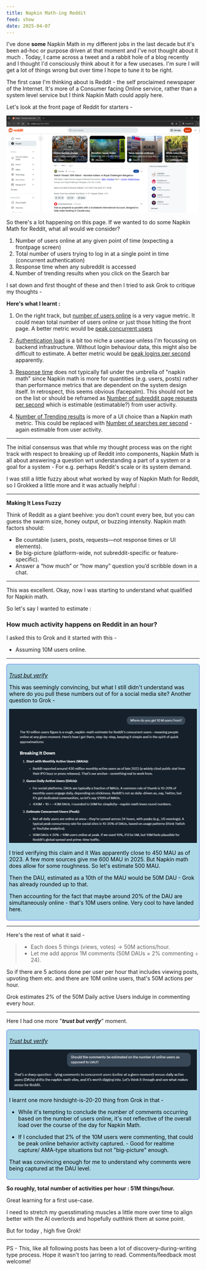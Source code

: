 ```yaml
---
title: Napkin Math-ing Reddit
feed: show
date: 2025-04-07
---
```

I've done **some** Napkin Math in my different jobs in the last decade but it's been ad-hoc or purpose driven at that moment and I've not thought about it much . Today, I came across a tweet and a rabbit hole of a blog recently and I thought I'd consciously think about it for a few usecases. I'm sure I will get a lot of things wrong but over time I hope to tune it to be right. 

The first case I'm thinking about is Reddit - the self proclaimed newspaper of the Internet. It's more of a Consumer facing Online service, rather than a system level service but I think Napkin Math could apply here. 

Let's look at the front page of Reddit for starters - 

![alt-text](/assets/img/non-python/napkin-math/reddit/Napkin-Math-Reddit-1.png)

So there's a lot happening on this page. 
If we wanted to do some Napkin Math for Reddit, what all would we consider?

<ol>
<li> Number of users online at any given point of time (expecting a frontpage screen)</li>
<li> Total number of users trying to log in at a single point in time (concurrent authentication)</li>
<li>Response time when any subreddit is accessed</li>
<li>Number of trending results when you click on the Search bar</li>
</ol>

I sat down and first thought of these and then I tried to ask Grok to critique my thoughts - 

<b>Here's what I learnt :</b>

<div><ol>
	<li> On the right track, but <u>number of users online</u> is a very vague metric. It could mean total number of users online or just those hitting the front page. A better metric would be <u>peak concurrent users</u></li><p/>
	<li> <u>Authentication load</u> is a bit too niche a usecase unless I'm focussing on backend infrastructure. Without login behaviour data, this might also be difficult to estimate. 
	   A better metric would be <u>peak logins per second</u> apparently.</li><p/>
	<li> <u>Response time</u> does not typically fall under the umbrella of "napkin math" since Napkin math is more for quantities (e.g. users, posts) rather than performance metrics that are dependent on the system design itself. In retrospect, this seems obvious (facepalm). This should not be on the list or should be reframed as <u>Number of subreddit page requests per second</u> which is estimable (estimatable?) from user activity. </li><p/>
	<li> <u>Number of Trending results</u> is more of a UI choice than a Napkin math metric. This could be replaced with <u>Number of searches per second</u> - again estimable from user activity.</li>
</ol></div>

---

The initial consensus was that while my thought process was on the right track with respect to breaking up of Reddit into components, Napkin Math is all about answering a question wrt understanding a part of a system or a goal for a system - 
For e.g. perhaps Reddit's scale or its system demand. 

I was still a little fuzzy about what worked by way of Napkin Math for Reddit, so I Grokked a little more and it was actually helpful : 

---

**Making It Less Fuzzy**

Think of Reddit as a giant beehive: you don’t count every bee, but you can guess the swarm size, honey output, or buzzing intensity. Napkin math factors should:

  - Be countable (users, posts, requests—not response times or UI elements).
  - Be big-picture (platform-wide, not subreddit-specific or feature-specific).
 - Answer a “how much” or “how many” question you’d scribble down in a chat.
 
---

This was excellent. Okay, now I was starting to understand what qualified for Napkin math.

So let's say I wanted to estimate :

### How much activity happens on Reddit in an hour?

I asked this to Grok and it started with this - 

- Assuming 10M users online.

---

<div style="background-color:lightblue; border: 0.5px solid #5078f0; padding: 6px; border-radius: 5px; color:black"> <p></p><p> <u><i>Trust but verify</i></u><p/>
This was seemingly convincing, but what I still didn't understand was where do you pull these numbers out of for a social media site? Another question to Grok - 
<p/>

<img src="../../../../../assets/img/non-python/napkin-math/reddit/Napkin-Math-Reddit-2.png" />
<p/>
I tried verifying this claim and it Was apparently close to 450 MAU as of 2023. A few more sources give me 600 MAU in 2025. But Napkin math does allow for some roughness. So let's estimate 500 MAU.
<p/>
Then the DAU, estimated as a 10th of the MAU would be 50M DAU - Grok has already rounded up to that. 
<p/>
Then accounting for the fact that maybe around 20% of the DAU are simultaneously online - that's 10M users online. Very cool to have landed here. 
</div>


---


Here's the rest of what it said - 

>- Each does 5 things (views, votes) → 50M actions/hour.
>- Let me add approx 1M comments (50M DAUs × 2% commenting ÷ 24).

So if there are 5 actions done per user per hour that includes viewing posts, upvoting them etc. and there are 10M online users, that's 50M actions per hour.

Grok estimates 2% of the 50M Daily active Users indulge in commenting every hour.

---

Here I had one more "***trust but verify***" moment.

<div style="background-color:lightblue; border: 0.5px solid #5078f0; padding: 6px; border-radius: 5px; color:black"> <p></p><p> <u><i>Trust but verify</i></u><p/>

<img src="../../../../../assets/img/non-python/napkin-math/reddit/Napkin-Math-Reddit-3.png" />

I learnt one more hindsight-is-20-20 thing from Grok in that - 
<p/>
<ul>
<li>While it's tempting to conclude the number of comments occurring based on the number of users online, it's not reflective of the overall load over the course of the day for Napkin Math.</li>
<p/>
<li>If I concluded that 2% of the 10M users were commenting, that could be peak online behavior activity captured. - Good for realtime capture/ AMA-type situations but not "big-picture" enough.</li>
</ul>
<p/>
That was convincing enough for me to understand why comments were being captured at the DAU level.
<p></p>
</div>

**So roughly, total number of activities per hour : 51M things/hour.**

Great learning for a first use-case. 

I need to stretch my guesstimating muscles a little more over time to align better with the AI overlords and hopefully outthink them at some point. 

But for today , high five Grok!

---

PS - This, like all following posts has been a lot of discovery-during-writing type process. Hope it wasn't too jarring to read. Comments/feedback most welcome!